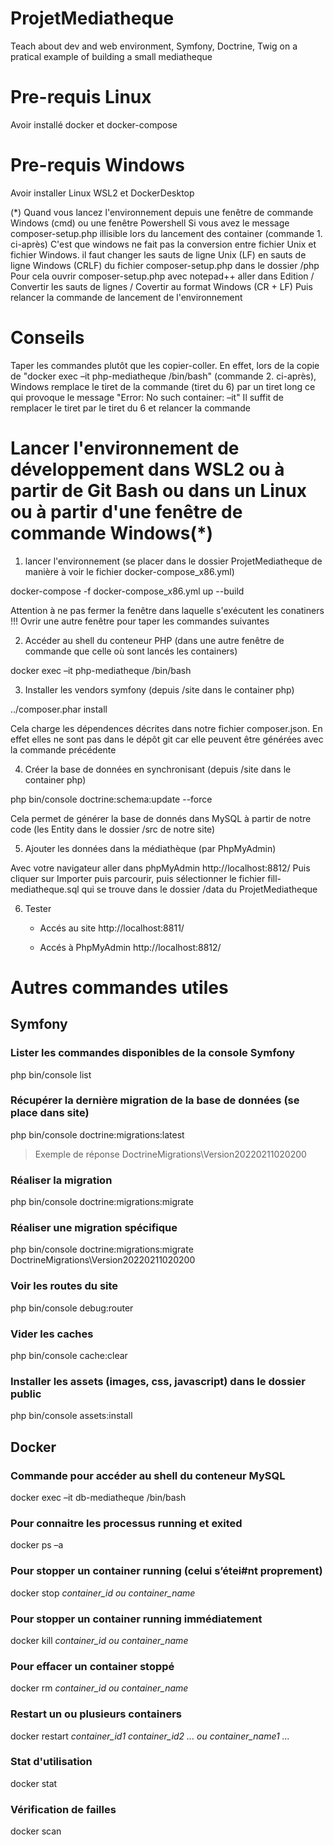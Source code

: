 # ProjetMediatheque
Teach about dev and web environment, Symfony, Doctrine, Twig on a pratical example of building a small mediatheque

# Pre-requis Linux
Avoir installé docker et docker-compose

# Pre-requis Windows
Avoir installer Linux WSL2 et DockerDesktop

(*) Quand vous lancez l'environnement depuis une fenêtre de commande Windows (cmd) ou une fenêtre Powershell 
Si vous avez le message composer-setup.php illisible lors du lancement des container (commande 1. ci-après)
C'est que windows ne fait pas la conversion entre fichier Unix et fichier Windows.
il faut changer les sauts de ligne Unix (LF) en sauts de ligne Windows (CRLF) du fichier composer-setup.php dans le dossier /php
Pour cela ouvrir composer-setup.php avec notepad++ aller dans Edition / Convertir les sauts de lignes / Covertir au format Windows (CR + LF)
Puis relancer la commande de lancement de l'environnement

# Conseils 
Taper les commandes plutôt que les copier-coller. En effet, lors de la copie de "docker exec –it php-mediatheque /bin/bash" (commande 2. ci-après),
Windows remplace le tiret de la commande (tiret du 6) par un tiret long ce qui provoque le message "Error: No such container: –it" 
Il suffit de remplacer le tiret par le tiret du 6 et relancer la commande

# Lancer l'environnement de développement dans WSL2 ou à partir de Git Bash ou dans un Linux ou à partir d'une fenêtre de commande Windows(*)

1. lancer l'environnement (se placer dans le dossier ProjetMediatheque de manière à voir le fichier docker-compose_x86.yml)

docker-compose -f docker-compose_x86.yml up --build

Attention à ne pas fermer la fenêtre dans laquelle s'exécutent les conatiners !!! 
Ovrir une autre fenêtre pour taper les commandes suivantes

2. Accéder au shell du conteneur PHP (dans une autre fenêtre de commande que celle où sont lancés les containers)

docker exec –it php-mediatheque /bin/bash

3. Installer les vendors symfony (depuis /site dans le container php)

../composer.phar install

Cela charge les dépendences décrites dans notre fichier composer.json. 
En effet elles ne sont pas dans le dépôt git car elle peuvent être générées avec la commande précédente

4. Créer la base de données en synchronisant (depuis /site dans le container php) 

php bin/console doctrine:schema:update --force

Cela permet de générer la base de donnés dans MySQL à partir de notre code (les Entity dans le dossier /src de notre site)

5. Ajouter les données dans la médiathèque (par PhpMyAdmin) 

Avec votre navigateur aller dans phpMyAdmin http://localhost:8812/
Puis cliquer sur Importer puis parcourir, puis sélectionner le fichier fill-mediatheque.sql qui se trouve dans le dossier /data du ProjetMediatheque

6. Tester

    - Accés au site http://localhost:8811/

    - Accés à PhpMyAdmin http://localhost:8812/

# Autres commandes utiles

## Symfony

### Lister les commandes disponibles de la console Symfony

php bin/console list

### Récupérer la dernière migration de la base de données (se place dans site) 

php bin/console doctrine:migrations:latest
> Exemple de réponse DoctrineMigrations\Version20220211020200

### Réaliser la migration

php bin/console doctrine:migrations:migrate

### Réaliser une migration spécifique

php bin/console doctrine:migrations:migrate DoctrineMigrations\Version20220211020200

### Voir les routes du site

php bin/console debug:router

### Vider les caches 

php bin/console cache:clear

### Installer les assets (images, css, javascript) dans le dossier public

php bin/console assets:install

## Docker 

### Commande pour accéder au shell du conteneur MySQL

docker exec –it db-mediatheque /bin/bash

### Pour connaitre les processus running et exited

docker ps –a

### Pour stopper un container running (celui s’étei#nt proprement)

docker stop *container_id ou container_name*

### Pour stopper un container running immédiatement

docker kill *container_id ou container_name*

### Pour effacer un container stoppé

docker rm *container_id ou container_name*

### Restart un ou plusieurs containers

docker restart *container_id1 container_id2 ... ou container_name1 ...*

### Stat d'utilisation

docker stat

### Vérification de failles

docker scan

